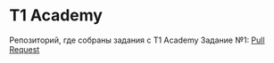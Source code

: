 # T1 Academy
Репозиторий, где собраны задания с T1 Academy
Задание №1: [Pull Request](https://github.com/KirillDmit/T1Academy/pull/2)

